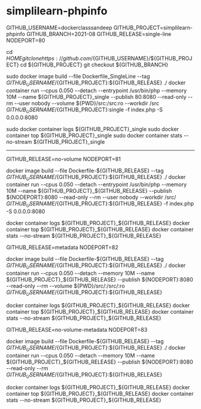 # simplilearn-phpinfo
GITHUB_USERNAME=dockerclasssandeep
GITHUB_PROJECT=simplilearn-phpinfo
GITHUB_BRANCH=2021-08
GITHUB_RELEASE=single-line
NODEPORT=80

cd ${HOME}
git clone https://github.com/${GITHUB_USERNAME}/${GITHUB_PROJECT}
cd ${GITHUB_PROJECT}
git checkout ${GITHUB_BRANCH}

sudo docker image build --file Dockerfile_SingleLine --tag ${GITHUB_USERNAME}/${GITHUB_PROJECT}:${GITHUB_RELEASE} ./
docker container run --cpus 0.050 --detach --entrypoint /usr/bin/php --memory 10M --name ${GITHUB_PROJECT}_single --publish 80:8080 --read-only --rm --user nobody --volume ${PWD}/src:/src:ro --workdir /src ${GITHUB_USERNAME}/${GITHUB_PROJECT}:single -f index.php -S 0.0.0.0:8080

sudo docker container logs ${GITHUB_PROJECT}_single 
sudo docker container top ${GITHUB_PROJECT}_single 
sudo docker container stats --no-stream ${GITHUB_PROJECT}_single 

-----
GITHUB_RELEASE=no-volume
NODEPORT=81

docker image build --file Dockerfile-${GITHUB_RELEASE} --tag ${GITHUB_USERNAME}/${GITHUB_PROJECT}:${GITHUB_RELEASE} ./
docker container run --cpus 0.050 --detach --entrypoint /usr/bin/php --memory 10M --name ${GITHUB_PROJECT}_${GITHUB_RELEASE} --publish ${NODEPORT}:8080 --read-only --rm --user nobody --workdir /src/ ${GITHUB_USERNAME}/${GITHUB_PROJECT}:${GITHUB_RELEASE} -f index.php -S 0.0.0.0:8080

docker container logs ${GITHUB_PROJECT}_${GITHUB_RELEASE} 
docker container top ${GITHUB_PROJECT}_${GITHUB_RELEASE} 
docker container stats --no-stream ${GITHUB_PROJECT}_${GITHUB_RELEASE}

GITHUB_RELEASE=metadata
NODEPORT=82

docker image build --file Dockerfile-${GITHUB_RELEASE} --tag ${GITHUB_USERNAME}/${GITHUB_PROJECT}:${GITHUB_RELEASE} ./
docker container run --cpus 0.050 --detach --memory 10M --name ${GITHUB_PROJECT}_${GITHUB_RELEASE} --publish ${NODEPORT}:8080 --read-only --rm --volume ${PWD}/src/:/src/:ro ${GITHUB_USERNAME}/${GITHUB_PROJECT}:${GITHUB_RELEASE}

docker container logs ${GITHUB_PROJECT}_${GITHUB_RELEASE} 
docker container top ${GITHUB_PROJECT}_${GITHUB_RELEASE} 
docker container stats --no-stream ${GITHUB_PROJECT}_${GITHUB_RELEASE}

GITHUB_RELEASE=no-volume-metadata
NODEPORT=83

docker image build --file Dockerfile-${GITHUB_RELEASE} --tag ${GITHUB_USERNAME}/${GITHUB_PROJECT}:${GITHUB_RELEASE} ./
docker container run --cpus 0.050 --detach --memory 10M --name ${GITHUB_PROJECT}_${GITHUB_RELEASE} --publish ${NODEPORT}:8080 --read-only --rm ${GITHUB_USERNAME}/${GITHUB_PROJECT}:${GITHUB_RELEASE}

docker container logs ${GITHUB_PROJECT}_${GITHUB_RELEASE} 
docker container top ${GITHUB_PROJECT}_${GITHUB_RELEASE} 
docker container stats --no-stream ${GITHUB_PROJECT}_${GITHUB_RELEASE}
